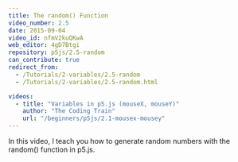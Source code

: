 ```yaml
---
title: The random() Function
video_number: 2.5
date: 2015-09-04
video_id: nfmV2kuQKwA
web_editor: 4gD7Btgi
repository: p5js/2.5-random
can_contribute: true
redirect_from:
  - /Tutorials/2-variables/2.5-random
  - /Tutorials/2-variables/2.5-random.html

videos:
  - title: "Variables in p5.js (mouseX, mouseY)"
    author: "The Coding Train"
    url: "/beginners/p5js/2.1-mousex-mousey"
---
```


In this video, I teach you how to generate random numbers with the random() function in p5.js.
